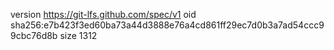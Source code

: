 version https://git-lfs.github.com/spec/v1
oid sha256:e7b423f3ed60ba73a44d3888e76a4cd861ff29ec7d0b3a7ad54ccc99cbc76d8b
size 1312
